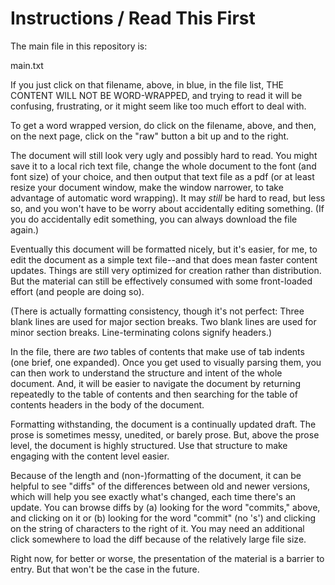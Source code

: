 # Instructions / Read This First

The main file in this repository is:

main.txt

If you just click on that filename, above, in blue, in the file list, THE CONTENT WILL NOT BE WORD-WRAPPED, and trying to read it will be confusing, frustrating, or it might seem like too much effort to deal with.

To get a word wrapped version, do click on the filename, above, and then, on the next page, click on the "raw" button a bit up and to the right.

The document will still look very ugly and possibly hard to read. You might save it to a local rich text file, change the whole document to the font (and font size) of your choice, and then output that text file as a pdf (or at least resize your document window, make the window narrower, to take advantage of automatic word wrapping). It may *still* be hard to read, but less so, and you won't have to be worry about accidentally editing something. (If you do accidentally edit something, you can always download the file again.)

Eventually this document will be formatted nicely, but it's easier, for me, to edit the document as a simple text file--and that does mean faster content updates. Things are still very optimized for creation rather than distribution. But the material can still be effectively consumed with some front-loaded effort (and people are doing so).

(There is actually formatting consistency, though it's not perfect: Three blank lines are used for major section breaks. Two blank lines are used for minor section breaks. Line-terminating colons signify headers.)

In the file, there are *two* tables of contents that make use of tab indents (one brief, one expanded). Once you get used to visually parsing them, you can then work to understand the structure and intent of the whole document. And, it will be easier to navigate the document by returning repeatedly to the table of contents and then searching for the table of contents headers in the body of the document.

Formatting withstanding, the document is a continually updated draft. The prose is sometimes messy, unedited, or barely prose. But, above the prose level, the document is highly structured. Use that structure to make engaging with the content level easier.

Because of the length and (non-)formatting of the document, it can be helpful to see "diffs" of the differences between old and newer versions, which will help you see exactly what's changed, each time there's an update. You can browse diffs by (a) looking for the word "commits," above, and clicking on it or (b) looking for the word "commit" (no 's')  and clicking on the string of characters to the right of it. You may need an additional click somewhere to load the diff because of the relatively large file size.

Right now, for better or worse, the presentation of the material is a barrier to entry. But that won't be the case in the future.
